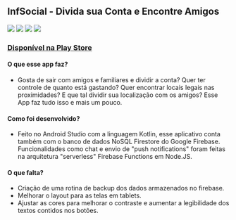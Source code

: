 	
## InfSocial - Divida sua Conta e Encontre Amigos

<img src="https://play-lh.googleusercontent.com/cQax_RA2ddePUSyQqwY-En5ZkRleUsx_UHApMTJsSrXqp6t-RcY0e_WS84efwid5bQg=w720-h310-rw">  <img src="https://play-lh.googleusercontent.com/YpUS0jjRBGq6zacEnHJhJ3w6IPFXmTUhGkm1lmEhpJFYEB8UdQ1Je9WbH-L7jmDZbQ=w720-h310-rw"> <img src="https://play-lh.googleusercontent.com/LaYrkiuqzS__mwTJaS-u0BOQlidhqqR2h_TtWghEaBsMWiAbqBYg-fN_xnSkIAejIO3X=w720-h310-rw">  <img src="https://play-lh.googleusercontent.com/2GlXiayqHPDAKUs23kRXDEOS5dCPKH9XsYlQJ9v28rirLPwOFaZXjoUS6AopKZr0rx8=w720-h310-rw">

### <a href="https://play.google.com/store/apps/details?id=project.inflabnet.mytest"> Disponível na Play Store </a>

#### O que esse app faz?

- Gosta de sair com amigos e familiares e dividir a conta? Quer ter controle de quanto está gastando? Quer encontrar locais legais nas proximidades? E que tal dividir sua localização com os amigos? Esse App faz tudo isso e mais um pouco.

#### Como foi desenvolvido?

- Feito no Android Studio com a linguagem Kotlin, esse aplicativo conta também com o banco de dados NoSQL Firestore do Google Firebase. Funcionalidades como chat e envio de "push notifications" foram feitas na arquitetura "serverless" Firebase Functions em Node.JS.

#### O que falta?

- Criação de uma rotina de backup dos dados armazenados no firebase.
- Melhorar o layout para as telas em tablets.
- Ajustar as cores para melhorar o contraste e aumentar a legibilidade dos textos contidos nos botões.
